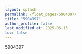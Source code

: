 ```yaml
---
layout: splash
permalink: /float_pages/5904397/
title: "5904397"
author_profile: false
last_modified_at: 2025-06-13
toc: false
---
```

 
5904397
